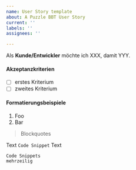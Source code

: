```yaml
---
name: User Story template
about: A Puzzle BBT User Story
current: ''
labels: ''
assignees: ''

---
```


Als **Kunde/Entwickler** möchte ich XXX, damit YYY.

#### Akzeptanzkriterien
* [ ] erstes Kriterium
* [ ] zweites Kriterium

#### Formatierungsbeispiele

1. Foo
1. Bar

> Blockquotes

Text `Code Snippet` Text

```
Code Snippets
mehrzeilig
```
